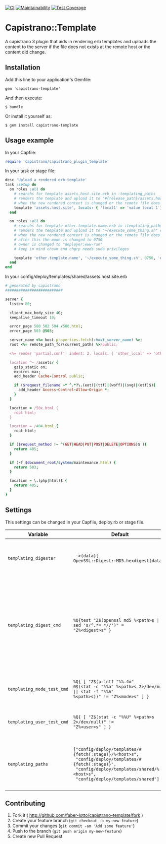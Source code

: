 [![CI](https://github.com/jbox-web/capistrano-template/actions/workflows/ci.yml/badge.svg)](https://github.com/jbox-web/capistrano-template/actions/workflows/ci.yml)
[![Maintainability](https://api.codeclimate.com/v1/badges/271160c6d549c0aae8c2/maintainability)](https://codeclimate.com/github/jbox-web/capistrano-template/maintainability)
[![Test Coverage](https://api.codeclimate.com/v1/badges/271160c6d549c0aae8c2/test_coverage)](https://codeclimate.com/github/jbox-web/capistrano-template/test_coverage)

# Capistrano::Template 

A capistrano 3 plugin that aids in rendering erb templates and
uploads the content to the server if the file does not exists at
the remote host or the content did change. 

## Installation

Add this line to your application's Gemfile:

    gem 'capistrano-template'

And then execute:

    $ bundle

Or install it yourself as:

    $ gem install capistrano-template

## Usage example

In your Capfile:

```ruby
require 'capistrano/capistrano_plugin_template'
```
 
In your task or stage file:

```ruby
desc 'Upload a rendered erb-template'
task :setup do
  on roles :all do
    # searchs for template assets.host.site.erb in :templating_paths
    # renders the template and upload it to "#{release_path}/assets.host.site" on all hosts
    # when the new rendered content is changed or the remote file does not exists
    template 'assets.host.site', locals: { 'local1' => 'value local 1'}
  end

  on roles :all do
    # searchs for template other.template.name.erb in :templating_paths
    # renders the template and upload it to "~/execute_some_thing.sh" on all hosts
    # when the new rendered content is changed or the remote file does not exists
    # after this the mode is changed to 0750
    # owner is changed to "deployer:www-run"
    # keep in mind chown and chgrp needs sudo privileges

    template 'other.template.name', '~/execute_some_thing.sh', 0750, 'deployer', 'www-run' ,locals: { 'local1' => 'value local 1'}
  end
end
```

In your config/deploy/templates/shared/assets.host.site.erb
 
```ruby
# generated by capistrano
##########################

server {
  listen 80;

  client_max_body_size 4G;
  keepalive_timeout 10;

  error_page 500 502 504 /500.html;
  error_page 503 @503;

  server_name <%= host.properties.fetch(:host_server_name) %>;
  root <%= remote_path_for(current_path) %>/public;

  <%= render 'partial.conf', indent: 2, locals: { 'other_local' => 'other local value' } %>

  location ^~ /assets/ {
    gzip_static on;
    expires max;
    add_header Cache-Control public;

    if ($request_filename ~* ^.*?\.(eot)|(ttf)|(woff)|(svg)|(otf)$){
      add_header Access-Control-Allow-Origin *;
    }
  }

  location = /50x.html {
    root html;
  }

  location = /404.html {
    root html;
  }

  if ($request_method !~ ^(GET|HEAD|PUT|POST|DELETE|OPTIONS)$ ){
    return 405;
  }

  if (-f $document_root/system/maintenance.html) {
    return 503;
  }

  location ~ \.(php|html)$ {
    return 405;
  }
}
```

## Settings

This settings can be changed in your Capfile, deploy.rb or stage file.

| Variable                  | Default                               | Description                           |
|---------------------------|---------------------------------------|---------------------------------------|
|`templating_digester`      | <code> -&gt;(data){ OpenSSL::Digest::MD5.hexdigest(data)} </code> | Checksum algorithm for rendered template to check for remote diffs |
|`templating_digest_cmd`    | <code>%Q{test "Z$(openssl md5 %&lt;path&gt;s &#124; sed 's/^.*= *//')" = "Z%&lt;digest&gt;s" }</code> | Remote command to validate a digest. Format placeholders path is replaces by full `path` to the remote file and `digest` with the digest calculated in capistrano. |
|`templating_mode_test_cmd` | <code>%Q{ &#91; "Z$(printf "%%.4o" 0$(stat -c "%%a" %&lt;path&gt;s 2&gt;/dev/null &#124;&#124;  stat -f "%%A" %&lt;path&gt;s))" != "Z%&lt;mode&gt;s" &#93; }</code> | Test command to check the remote file permissions. |
|`templating_user_test_cmd` | <code>%Q{ &#91; "Z$(stat -c "%%U" %&lt;path&gt;s 2&gt;/dev/null)" != "Z%&lt;user&gt;s" &#93; }</code> | Test command to check the remote file permissions. |
|`templating_paths`         | <code>&#91;"config/deploy/templates/#{fetch(:stage)}/%&lt;host&gt;s",</code> <br> <code> "config/deploy/templates/#{fetch(:stage)}",</code> <br> <code> "config/deploy/templates/shared/%&lt;host&gt;s",</code> <br> <code> "config/deploy/templates/shared"&#93;</code>| Folder to look for a template to render. `<host>` is replaced by the actual host. |


## Contributing

1. Fork it ( http://github.com/faber-lotto/capistrano-template/fork )
2. Create your feature branch (`git checkout -b my-new-feature`)
3. Commit your changes (`git commit -am 'Add some feature'`)
4. Push to the branch (`git push origin my-new-feature`)
5. Create new Pull Request
